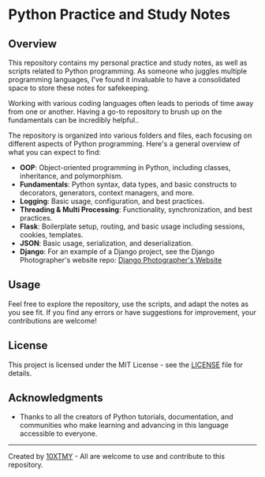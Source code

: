 # Python Practice and Study Notes

## Overview

This repository contains my personal practice and study notes, as well as scripts related to Python programming. As someone who juggles multiple programming languages, I've found it invaluable to have a consolidated space to store these notes for safekeeping.

Working with various coding languages often leads to periods of time away from one or another. Having a go-to repository to brush up on the fundamentals can be incredibly helpful..

The repository is organized into various folders and files, each focusing on different aspects of Python programming. Here's a general overview of what you can expect to find:

- **OOP**: Object-oriented programming in Python, including classes, inheritance, and polymorphism.
- **Fundamentals**: Python syntax, data types, and basic constructs to decorators, generators, context managers, and more.
- **Logging**: Basic usage, configuration, and best practices.
- **Threading & Multi Processing**: Functionality, synchronization, and best practices. 
- **Flask**: Boilerplate setup, routing, and basic usage including sessions, cookies, templates.
- **JSON**: Basic usage, serialization, and deserialization.
- **Django**: For an example of a Django project, see the Django Photographer's website repo: [Django Photographer's Website](https://github.com/10XTMY/pixfina)
## Usage

Feel free to explore the repository, use the scripts, and adapt the notes as you see fit. If you find any errors or have suggestions for improvement, your contributions are welcome! 

## License

This project is licensed under the MIT License - see the [LICENSE](LICENSE) file for details.

## Acknowledgments

- Thanks to all the creators of Python tutorials, documentation, and communities who make learning and advancing in this language accessible to everyone.

---

Created by [10XTMY](https://www.molmez.io) - All are welcome to use and contribute to this repository.
